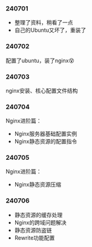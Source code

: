 ### 240701
- 整理了资料，稍看了一点
- 自己的Ubuntu又坏了，重装了

### 240702
配置了ubuntu，装了nginx😵

### 240703
nginx安装、核心配置文件结构

### 240704
Nginx进阶篇：
- Nginx服务器基础配置实例
- Nginx静态资源的配置指令

### 240705
Nginx进阶篇：
- Nginx静态资源压缩

### 240706
- 静态资源的缓存处理
- Nginx的跨域问题解决
- 静态资源防盗链
- Rewrite功能配置
